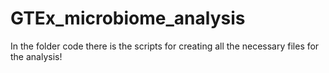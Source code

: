 # GTEx_microbiome_analysis

In the folder code there is the scripts for creating all the necessary files for the analysis!
